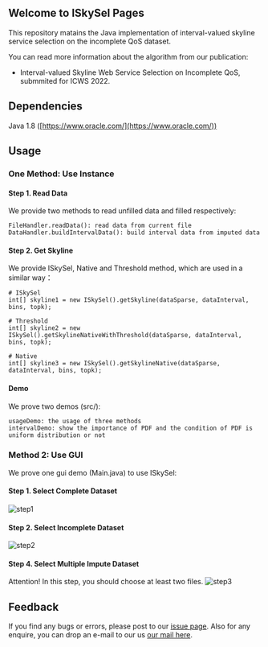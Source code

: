 ## Welcome to ISkySel Pages

This repository matains the Java implementation of interval-valued skyline service selection on the incomplete QoS dataset.

You can read more information about the algorithm from our publication:

* Interval-valued Skyline Web Service Selection on Incomplete QoS, submmited for ICWS 2022.

## Dependencies

Java 1.8 ([https://www.oracle.com/](https://www.oracle.com/))

## Usage

### One Method: Use Instance

#### Step 1. Read Data

We provide two methods to read unfilled data and filled respectively:

```
FileHandler.readData(): read data from current file
DataHandler.buildIntervalData(): build interval data from imputed data
```

#### Step 2. Get Skyline

We provide ISkySel, Native and Threshold method, which are used in a similar way：

```
# ISkySel
int[] skyline1 = new ISkySel().getSkyline(dataSparse, dataInterval, bins, topk);

# Threshold
int[] skyline2 = new ISkySel().getSkylineNativeWithThreshold(dataSparse, dataInterval, bins, topk);

# Native
int[] skyline3 = new ISkySel().getSkylineNative(dataSparse, dataInterval, bins, topk);
```

#### Demo

We prove two demos (src/):

```
usageDemo: the usage of three methods
intervalDemo: show the importance of PDF and the condition of PDF is uniform distribution or not
```

### Method 2: Use GUI

We prove one gui demo (Main.java) to use ISkySel:

#### Step 1. Select Complete Dataset
![step1](fig/step1.jpg)
#### Step 2. Select Incomplete Dataset
![step2](fig/step2.jpg)
#### Step 4. Select Multiple Impute Dataset
Attention! In this step, you should choose at least two files.
![step3](fig/step3.jpg)
## Feedback

If you find any bugs or errors, please post to our [issue page](https://github.com/jhzhang98/ISkySel/issues). Also for any enquire, you can drop an e-mail to our us [our mail here](mailto:1910644713@qq.com).
